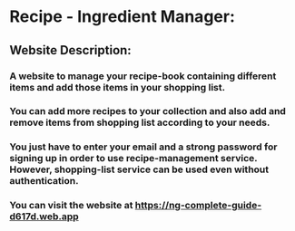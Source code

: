 # Recipe - Ingredient Manager:


## Website Description:
### A website to manage your recipe-book containing different items and add those items in your shopping list.
### You can add more recipes to your collection and also add and remove items from shopping list according to your needs.
### You just have to enter your email and a strong password for signing up in order to use recipe-management service. However, shopping-list service can be used even without authentication.
### You can visit the website at https://ng-complete-guide-d617d.web.app
